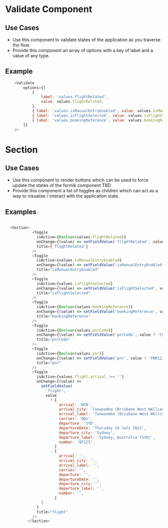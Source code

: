 # Validate Component

## Use Cases
- Use this component to validate states of the application as you traverse the flow.  
- Provide this component an array of options with a key of label and a value of any type.

## Example
```js
    <Validate
        options={[
            {
                label: 'values.flightRelated',
                value: values.flightRelated,
            },
            { label: 'values.isManualEntryEnabled', value: values.isManualEntryEnabled },
            { label: 'values.isFlightSelected', value: values.isFlightSelected },
            { label: 'values.bookingReference', value: values.bookingReference },
        ]}
    />
```

# Section

## Use Cases
- Use this component to render buttons which can be used to force update the states of the formik component TBD
- Provide this component a list of toggles as children which can act as a way to visualise / interact with the application state.

## Examples
```js

  <Section>
            <Toggle
              isActive={Boolean(values.flightRelated)}
              onChange={(value) => setFieldValue('flightRelated', value)}
              title={`flightRelated`}
            />
            <Toggle
              isActive={values.isManualEntryEnabled}
              onChange={(value) => setFieldValue('isManualEntryEnabled', value)}
              title="isManualEntryEnabled"
            />
            <Toggle
              isActive={values.isFlightSelected}
              onChange={(value) => setFieldValue('isFlightSelected', value)}
              title="isFlightSelected"
            />
            <Toggle
              isActive={Boolean(values.bookingReference)}
              onChange={(value) => setFieldValue('bookingReference', value ? 'BR1234' : '')}
              title="bookingReference"
            />
            <Toggle
              isActive={Boolean(values.pnrCode)}
              onChange={(value) => setFieldValue('pnrCode', value ? 'CODE66' : '')}
              title="pnrCode"
            />
            <Toggle
              isActive={Boolean(values.pnr)}
              onChange={(value) => setFieldValue('pnr', value ? 'PNR123' : '')}
              title="pnr"
            />
            <Toggle
              isActive={values.flight.arrival !== ''}
              onChange={(value) =>
                setFieldValue(
                  'flight',
                  value
                    ? {
                        arrival: 'WTB',
                        arrival_city: 'Toowoomba (Brisbane West Wellcamp)',
                        arrival_label: 'Toowoomba (Brisbane West Wellcamp), Australia (WTB)',
                        carrier: 'QDo',
                        departure: 'SYD',
                        departureDate: 'Thursday 14 July 2022',
                        departure_city: 'Sydney',
                        departure_label: 'Sydney, Australia (SYD)',
                        number: 'QF123',
                      }
                    : {
                        arrival: '',
                        arrival_city: '',
                        arrival_label: '',
                        carrier: '',
                        departure: '',
                        departureDate: '',
                        departure_city: '',
                        departure_label: '',
                        number: '',
                      }
                )
              }
              title="flight"
            />
          </Section>

```